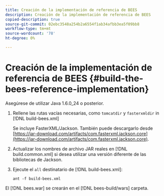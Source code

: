 ```yaml
---
title: Creación de la implementación de referencia de BEES
description: Creación de la implementación de referencia de BEES
copied-description: true
source-git-commit: 02ebc3548a254b2a6554f1ab34afbb3ea5f09bb8
workflow-type: tm+mt
source-wordcount: '78'
ht-degree: 0%

---
```


# Creación de la implementación de referencia de BEES {#build-the-bees-reference-implementation}

Asegúrese de utilizar Java 1.6.0_24 o posterior.
1. Rellene las rutas vacías necesarias, como `tomcatdir` y `fasterxmldir` in [!DNL build-bees.xml]

   Se incluye FasterXML/Jackson. También puede descargarlo desde [https://jar-download.com/artifacts/com.fasterxml.jackson.core](https://jar-download.com/artifacts/com.fasterxml.jackson.core).
1. Actualizar los nombres de archivo JAR reales en [!DNL build.common.xml] si desea utilizar una versión diferente de las bibliotecas de Jackson.
1. Ejecute el `all` destinatario de [!DNL build-bees.xml]:

   ```
   ant -f build-bees.xml
   ```

El [!DNL bees.war] se crearán en el [!DNL bees-build/wars] carpeta.
